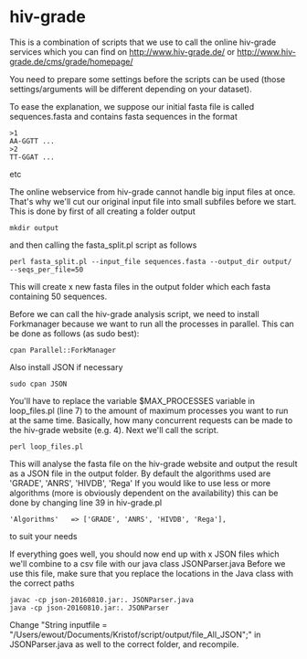 # hiv-grade

This is a combination of scripts that we use to call the online hiv-grade services which you can find on http://www.hiv-grade.de/ or http://www.hiv-grade.de/cms/grade/homepage/

You need to prepare some settings before the scripts can be used (those settings/arguments will be different depending on your dataset).

To ease the explanation, we suppose our initial fasta file is called sequences.fasta and contains fasta sequences in the format

```
>1
AA-GGTT ...
>2
TT-GGAT ...
```

etc

The online webservice from hiv-grade cannot handle big input files at once. That's why we'll cut our original input file into small subfiles before we start.
This is done by first of all creating a folder output
```
mkdir output
```
and then calling the fasta_split.pl script as follows
```
perl fasta_split.pl --input_file sequences.fasta --output_dir output/ --seqs_per_file=50
```

This will create x new fasta files in the output folder which each fasta containing 50 sequences.

Before we can call the hiv-grade analysis script, we need to install Forkmanager because we want to run all the processes in parallel.
This can be done as follows (as sudo best):
```
cpan Parallel::ForkManager
```
Also install JSON if necessary
```
sudo cpan JSON
```


You'll have to replace the variable $MAX_PROCESSES variable in loop_files.pl (line 7) to the amount of maximum processes you want to run at the same time. Basically, how many concurrent requests can be made to the hiv-grade website (e.g. 4).
Next we'll call the script.
```
perl loop_files.pl
```

This will analyse the fasta file on the hiv-grade website and output the result as a JSON file in the output folder.
By default the algorithms used are 'GRADE', 'ANRS', 'HIVDB', 'Rega'
If you would like to use less or more algorithms (more is obviously dependent on the availability) this can be done by changing line 39 in hiv-grade.pl
```
'Algorithms'   => ['GRADE', 'ANRS', 'HIVDB', 'Rega'],
```
to suit your needs

If everything goes well, you should now end up with x JSON files which we'll combine to a csv file with our java class JSONParser.java
Before we use this file, make sure that you replace the locations in the Java class with the correct paths
```
javac -cp json-20160810.jar:. JSONParser.java
java -cp json-20160810.jar:. JSONParser
```

Change   "String inputfile = "/Users/ewout/Documents/Kristof/script/output/file_All_JSON";"
 in JSONParser.java as well to the correct folder, and recompile. 
